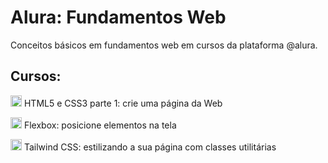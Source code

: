 # Alura: Fundamentos Web

Conceitos básicos em fundamentos web em cursos da plataforma @alura.

## Cursos:
<p><img style="width:18px" src="https://www.alura.com.br/assets/api/cursos/html5-css3-primeiros-passos.svg"> HTML5 e CSS3 parte 1: crie uma página da Web</p>
<p><img style="width:18px" src="https://www.alura.com.br/assets/api/cursos/posicione-elementos-com-flexbox.svg"> Flexbox: posicione elementos na tela</p>

<p><img style="width:18px" src="https://www.alura.com.br/assets/api/cursos/tailwind-css-estilizando-pagina-classes-utilitarias.svg"> Tailwind CSS: estilizando a sua página com classes utilitárias</p>
